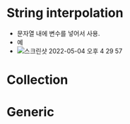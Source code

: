 # String interpolation
- 문자열 내에 변수를 넣어서 사용.
- 예
- ![스크린샷 2022-05-04 오후 4 29 57](https://user-images.githubusercontent.com/43905552/166638858-282a0ac4-5c0b-45fe-80a0-ce4249a86582.png)




# Collection



# Generic
